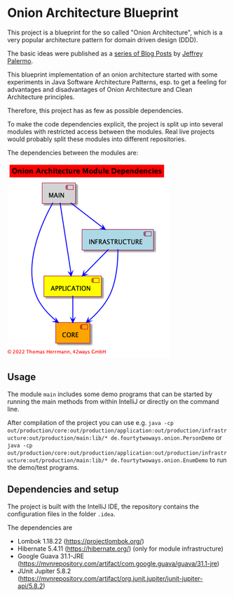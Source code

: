 # Onion Architecture Blueprint

This project is a blueprint for the so called "Onion Architecture", which is a very popular architecture pattern for domain driven design (DDD).

The basic ideas were published as a [series of Blog Posts](https://jeffreypalermo.com/2008/07/the-onion-architecture-part-1/) by
[Jeffrey Palermo](https://jeffreypalermo.com/).

This blueprint implementation of an onion architecture started with some experiments in Java Software Architecture Patterns, esp. to get a feeling
for advantages and disadvantages of Onion Architecture and Clean Architecture principles.

Therefore, this project has as few as possible dependencies.

To make the code dependencies explicit, the project is split up into several modules with restricted access between the modules.
Real live projects would probably split these modules into different repositories.

The dependencies between the modules are:

![Onion Architecture Module Dependencies](modules.png)

## Usage
The module `main` includes some demo programs that can be started by running
the main methods from within IntelliJ or directly on the command line.

After compilation of the project you can use e.g.
```java -cp out/production/core:out/production/application:out/production/infrastructure:out/production/main:lib/* de.fourtytwoways.onion.PersonDemo```
or
```java -cp out/production/core:out/production/application:out/production/infrastructure:out/production/main:lib/* de.fourtytwoways.onion.EnumDemo```
to run the demo/test programs.

## Dependencies and setup

The project is built with the IntelliJ IDE, the repository contains the configuration files in the folder `.idea`.

The dependencies are

* Lombok 1.18.22 (https://projectlombok.org/)
* Hibernate 5.4.11 (https://hibernate.org/) (only for module infrastructure)
* Google Guava 31.1-JRE (https://mvnrepository.com/artifact/com.google.guava/guava/31.1-jre)
* JUnit Jupiter 5.8.2 (https://mvnrepository.com/artifact/org.junit.jupiter/junit-jupiter-api/5.8.2)
